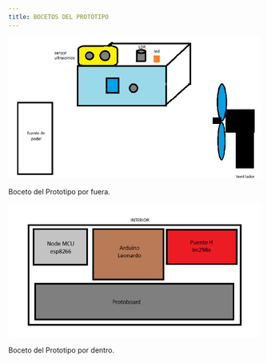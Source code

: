 ```yaml
---
title: BOCETOS DEL PROTOTIPO
---
```


![Boceto del prototipo por fuera](./images/boceto1.png)

Boceto del Prototipo por fuera. 

![Boceto del prototipo por dentro](./images/boceto2.png)

Boceto del Prototipo por dentro. 